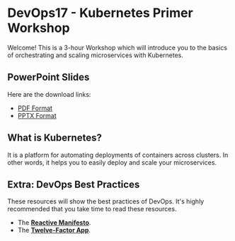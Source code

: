 # DevOps17 - Kubernetes Primer Workshop

Welcome! This is a 3-hour Workshop which will introduce you to the basics of
orchestrating and scaling microservices with Kubernetes.

## PowerPoint Slides

Here are the download links:
- [PDF Format](https://drive.google.com/open?id=0B5aIXWYwLqCDMDdfYzdXZWJ1TXc)
- [PPTX Format](https://drive.google.com/open?id=0B5aIXWYwLqCDbUQ4QnlJWnhfMnM)

## What is Kubernetes?

It is a platform for automating deployments of containers across clusters.
In other words, it helps you to easily deploy and scale your microservices.

## Extra: DevOps Best Practices

These resources will show the best practices of DevOps. It's highly recommended
that you take time to read these resources.

- The **[Reactive Manifesto](http://www.reactivemanifesto.org)**.
- The **[Twelve-Factor App](https://12factor.net)**.
